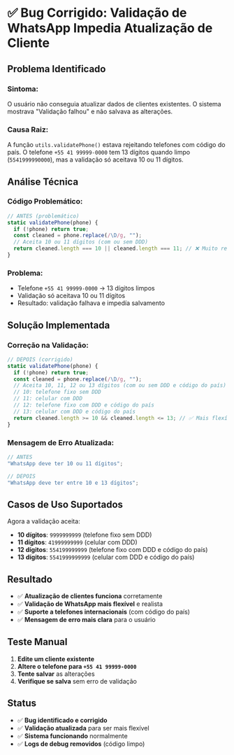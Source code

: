 # ✅ Bug Corrigido: Validação de WhatsApp Impedia Atualização de Cliente

## **Problema Identificado**

### **Sintoma:**

O usuário não conseguia atualizar dados de clientes existentes. O sistema mostrava "Validação falhou" e não salvava as alterações.

### **Causa Raiz:**

A função `utils.validatePhone()` estava rejeitando telefones com código do país. O telefone `+55 41 99999-0000` tem 13 dígitos quando limpo (`5541999990000`), mas a validação só aceitava 10 ou 11 dígitos.

## **Análise Técnica**

### **Código Problemático:**

```javascript
// ANTES (problemático)
static validatePhone(phone) {
  if (!phone) return true;
  const cleaned = phone.replace(/\D/g, "");
  // Aceita 10 ou 11 dígitos (com ou sem DDD)
  return cleaned.length === 10 || cleaned.length === 11; // ❌ Muito restritivo
}
```

### **Problema:**

- Telefone `+55 41 99999-0000` → 13 dígitos limpos
- Validação só aceitava 10 ou 11 dígitos
- Resultado: validação falhava e impedía salvamento

## **Solução Implementada**

### **Correção na Validação:**

```javascript
// DEPOIS (corrigido)
static validatePhone(phone) {
  if (!phone) return true;
  const cleaned = phone.replace(/\D/g, "");
  // Aceita 10, 11, 12 ou 13 dígitos (com ou sem DDD e código do país)
  // 10: telefone fixo sem DDD
  // 11: celular com DDD
  // 12: telefone fixo com DDD e código do país
  // 13: celular com DDD e código do país
  return cleaned.length >= 10 && cleaned.length <= 13; // ✅ Mais flexível
}
```

### **Mensagem de Erro Atualizada:**

```javascript
// ANTES
"WhatsApp deve ter 10 ou 11 dígitos";

// DEPOIS
"WhatsApp deve ter entre 10 e 13 dígitos";
```

## **Casos de Uso Suportados**

Agora a validação aceita:

- **10 dígitos**: `9999999999` (telefone fixo sem DDD)
- **11 dígitos**: `41999999999` (celular com DDD)
- **12 dígitos**: `554199999999` (telefone fixo com DDD e código do país)
- **13 dígitos**: `5541999999999` (celular com DDD e código do país)

## **Resultado**

- ✅ **Atualização de clientes funciona** corretamente
- ✅ **Validação de WhatsApp mais flexível** e realista
- ✅ **Suporte a telefones internacionais** (com código do país)
- ✅ **Mensagem de erro mais clara** para o usuário

## **Teste Manual**

1. **Edite um cliente existente**
2. **Altere o telefone para `+55 41 99999-0000`**
3. **Tente salvar** as alterações
4. **Verifique se salva** sem erro de validação

## **Status**

- ✅ **Bug identificado e corrigido**
- ✅ **Validação atualizada** para ser mais flexível
- ✅ **Sistema funcionando** normalmente
- ✅ **Logs de debug removidos** (código limpo)
